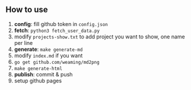 ## How to use

1. **config**: fill github token in `config.json`
1. **fetch**: `python3 fetch_user_data.py`
1. modify `projects-show.txt` to add project you want to show, one name per line
1. **generate**: `make generate-md`
1. modify `index.md` if you want
1. `go get github.com/weaming/md2png`
1. `make generate-html`
1. **publish**: commit & push
1. setup github pages
